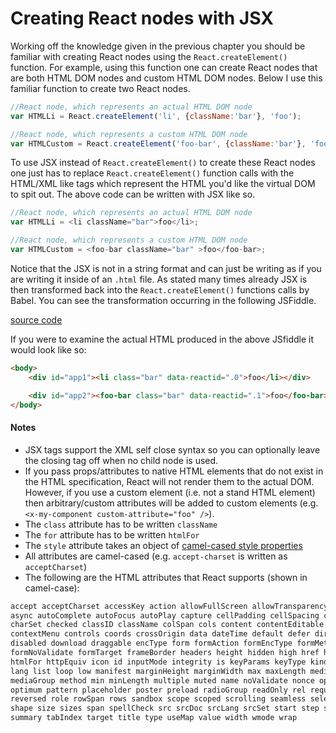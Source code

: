 # Creating React nodes with JSX

Working off the knowledge given in the previous chapter you should be familiar with creating React nodes using the `React.createElement()` function. For example, using this function one can create React nodes that are both HTML DOM nodes and custom HTML DOM nodes. Below I use this familiar function to create two React nodes. 

```js
//React node, which represents an actual HTML DOM node
var HTMLLi = React.createElement('li', {className:'bar'}, 'foo');

//React node, which represents a custom HTML DOM node
var HTMLCustom = React.createElement('foo-bar', {className:'bar'}, 'foo');
```

To use JSX instead of `React.createElement()` to create these React nodes one just has to replace `React.createElement()` function calls with the HTML/XML like tags which represent the HTML you'd like the virtual DOM to spit out. The above code can be written with JSX like so.

```js
//React node, which represents an actual HTML DOM node
var HTMLLi = <li className="bar">foo</li>;

//React node, which represents a custom HTML DOM node
var HTMLCustom = <foo-bar className="bar" >foo</foo-bar>;
```

Notice that the JSX is not in a string format and can just be writing as if you are writing it inside of an `.html` file. As stated many times already JSX is then transformed back into the `React.createElement()` functions calls by Babel. You can see the transformation occurring in the following JSFiddle.

[source code](https://jsfiddle.net/wc6dtkov/#tabs=js,result,html,resources)

If you were to examine the actual HTML produced in the above JSfiddle it would look like so:

```html
<body>
    <div id="app1"><li class="bar" data-reactid=".0">foo</li></div>

    <div id="app2"><foo-bar class="bar" data-reactid=".1">foo</foo-bar></div>
</body>
```

#### Notes

* JSX tags support the XML self close syntax so you can optionally leave the closing tag off when no child node is used.
* If you pass props/attributes to native HTML elements that do not exist in the HTML specification, React will not render them to the actual DOM. However, if you use a custom element (i.e. not a stand HTML element) then arbitrary/custom attributes will be added to custom elements (e.g. `<x-my-component custom-attribute="foo" />`).
* The `class` attribute has to be written `className`
* The `for` attribute has to be written `htmlFor`
* The `style` attribute takes an object of [camel-cased style properties](https://www.w3.org/TR/DOM-Level-2-Style/css.html#CSS-CSS2Properties)
* All attributes are camel-cased (e.g. `accept-charset` is written as `acceptCharset`)
* The following are the HTML attributes that React supports (shown in camel-case):

```HTML
accept acceptCharset accessKey action allowFullScreen allowTransparency alt
async autoComplete autoFocus autoPlay capture cellPadding cellSpacing challenge
charSet checked classID className colSpan cols content contentEditable
contextMenu controls coords crossOrigin data dateTime default defer dir
disabled download draggable encType form formAction formEncType formMethod
formNoValidate formTarget frameBorder headers height hidden high href hrefLang
htmlFor httpEquiv icon id inputMode integrity is keyParams keyType kind label
lang list loop low manifest marginHeight marginWidth max maxLength media
mediaGroup method min minLength multiple muted name noValidate nonce open
optimum pattern placeholder poster preload radioGroup readOnly rel required
reversed role rowSpan rows sandbox scope scoped scrolling seamless selected
shape size sizes span spellCheck src srcDoc srcLang srcSet start step style
summary tabIndex target title type useMap value width wmode wrap







